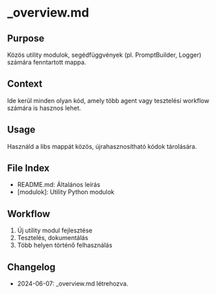 # _overview.md

## Purpose
Közös utility modulok, segédfüggvények (pl. PromptBuilder, Logger) számára fenntartott mappa.

## Context
Ide kerül minden olyan kód, amely több agent vagy tesztelési workflow számára is hasznos lehet.

## Usage
Használd a libs mappát közös, újrahasznosítható kódok tárolására.

## File Index
- README.md: Általános leírás
- [modulok]: Utility Python modulok

## Workflow
1. Új utility modul fejlesztése
2. Tesztelés, dokumentálás
3. Több helyen történő felhasználás

## Changelog
- 2024-06-07: _overview.md létrehozva. 
